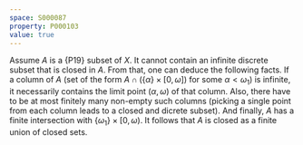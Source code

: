 ```yaml
---
space: S000087
property: P000103
value: true
---
```


Assume $A$ is a {P19} subset of $X$. It cannot contain an infinite discrete subset that is closed in $A$.
From that, one can deduce the following facts.
If a column of $A$ (set of the form $A\cap (\{\alpha\}{\times}[0,\omega])$ for some $\alpha<\omega_1$) is infinite,
it necessarily contains the limit point $(\alpha,\omega)$ of that column.
Also, there have to be at most finitely many non-empty such columns (picking a single point from each column leads to a closed and dicrete subset).
And finally, $A$ has a finite intersection with $\{\omega_1\}{\times}[0,\omega)$.
It follows that $A$ is closed as a finite union of closed sets.
